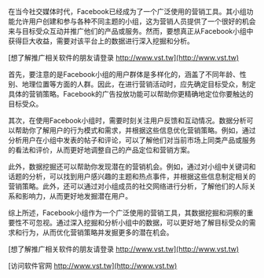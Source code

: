 在当今社交媒体时代，Facebook已经成为了一个广泛使用的营销工具。其小组功能允许用户创建和参与各种不同主题的小组，这为营销人员提供了一个很好的机会来与目标受众互动并推广他们的产品或服务。然而，要想真正从Facebook小组中获得巨大收益，需要对该平台上的数据进行深入挖掘和分析。

[想了解推广相关软件的朋友请登录 http://www.vst.tw](http://www.vst.tw)

首先，要注意的是Facebook小组的用户群体是多样化的，涵盖了不同年龄、性别、地理位置等方面的人群。因此，在进行营销活动时，应先确定目标受众，制定具体的营销策略。Facebook的广告投放功能可以帮助你更精确地定位你要触达的目标受众。

其次，在使用Facebook小组时，需要时刻关注用户反馈和互动情况。数据分析可以帮助你了解用户的行为模式和需求，并根据这些信息优化营销策略。例如，通过分析用户在小组中发表的帖子和评论，可以了解他们对当前市场上同类产品或服务的看法和评价，从而更好地调整自己的产品定位和营销方案。

此外，数据挖掘还可以帮助你发现潜在的营销机会。例如，通过对小组中关键词和话题的分析，可以找到用户感兴趣的主题和热点事件，并根据这些信息制定相关的营销策略。此外，还可以通过对小组成员的社交网络进行分析，了解他们的人际关系和影响力，从而更好地发掘潜在用户。

综上所述，Facebook小组作为一个广泛使用的营销工具，其数据挖掘和洞察的重要性不可忽视。通过深入挖掘和分析小组中的数据，可以更好地了解目标受众的需求和行为，从而优化营销策略并发掘更多的潜在机会。

[想了解推广相关软件的朋友请登录 http://www.vst.tw](http://www.vst.tw)


[访问软件官网 http://www.vst.tw](http://www.vst.tw)
